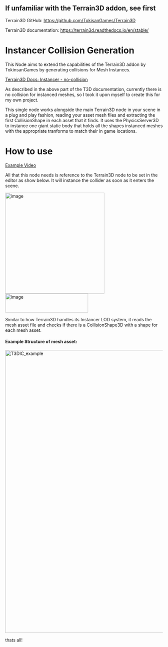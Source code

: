 ## If unfamiliar with the Terrain3D addon, see first
Terrain3D GitHub: https://github.com/TokisanGames/Terrain3D

Terrain3D documentation: https://terrain3d.readthedocs.io/en/stable/

# Instancer Collision Generation
This Node aims to extend the capabilities of the Terrain3D addon by TokinsanGames by generating collisions for Mesh Instances.

[Terrain3D Docs: Instancer - no-collision](https://terrain3d.readthedocs.io/en/stable/docs/instancer.html#no-collision)

As described in the above part of the T3D documentation, currently there is no collision for instanced meshes, so I took it upon myself to create this for my own project.

This single node works alongside the main Terrain3D node in your scene in a plug and play fashion, reading your asset mesh files and extracting the first CollisionShape in each asset that it finds.
It uses the PhysicsServer3D to instance one giant static body that holds all the shapes instanced meshes with the appropriate tranforms to match their in game locations.


# How to use
[Example Video](https://www.youtube.com/watch?v=Nw9YCPa2G0A&feature=youtu.be)

All that this node needs is reference to the Terrain3D node to be set in the editor as show below. It will instance the collider as soon as it enters the scene.

<img width="317" height="321" alt="image" src="https://github.com/user-attachments/assets/54a6a8df-037e-4a3e-8fbb-b3c57c24f270" />  <img width="265" height="60" alt="image" src="https://github.com/user-attachments/assets/c1f611d0-ae31-492e-a99e-c5d0dfb30877" />

Similar to how Terrain3D handles its Instancer LOD system, it reads the mesh asset file and checks if there is a CollisionShape3D with a shape for each mesh asset.
#### Example Structure of mesh asset:
<img width="1913" height="900" alt="T3DIC_example" src="https://github.com/user-attachments/assets/eb99311c-6f5e-4401-aafd-1c40171b9392" />

thats all!
